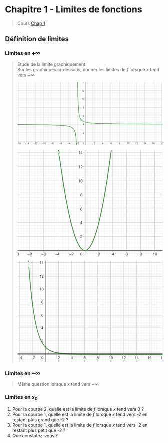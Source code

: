 # Chapitre 1 - Limites de fonctions 

> Cours 
> [Chap 1](./cours/Cours-Chap1.pdf)

## Définition de limites 
### Limites en $+\infty$

>Etude de la limite graphiquement <br>
>Sur les graphiques ci-dessous, donner les limites de $f$ lorsque $x$ tend vers $+\infty$ 
>
>![courbe1](./images/infini1.png)
>
>![courbe2](./images/infini2.png)
>
>![courbe3](./images/infini3.png)
>

### Limites en $-\infty$

>Même question lorsque $x$ tend vers $-\infty$

### Limites en $x_0$

1. Pour la courbe 2, quelle est la limite de $f$ lorsque $x$ tend vers 0 ?
2. Pour la courbe 1, quelle est la limite de $f$ lorsque $x$ tend vers -2 en restant plus grand que -2 ?
3. Pour la courbe 1, quelle est la limite de $f$ lorsque $x$ tend vers -2 en restant plus petit que -2 ?
4. Que constatez-vous ? 
